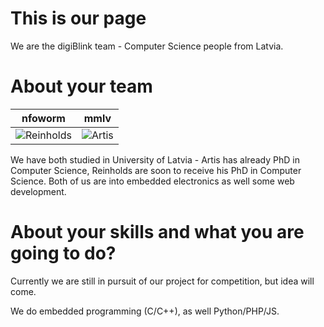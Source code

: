 This is our page
================

We are the digiBlink team - Computer Science people from Latvia.


About your team
===========================

| nfoworm | mmlv
|--- |---
| ![Reinholds](https://pbs.twimg.com/profile_images/378800000629231869/cf8e58d30f8ae8bb04cccb9ce3acc85c.jpeg) | ![Artis](https://pbs.twimg.com/profile_images/153132961/IMG5524.JPG) |

We have both studied in University of Latvia - Artis has already PhD in 
Computer Science, Reinholds are soon to receive his PhD in Computer Science. 
Both of us are into embedded electronics as well some web development.


About your skills and what you are going to do?
=======
Currently we are still in pursuit of our project for competition, but idea
will come.

We do embedded programming (C/C++), as well Python/PHP/JS.



